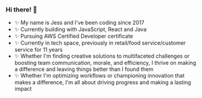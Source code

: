 ### Hi there! 👋


- ✨ My name is Jess and I've been coding since 2017
- ✨ Currently building with JavaScript, React and Java
- ✨ Pursuing AWS Certified Developer certificate
- ✨ Currently in tech space, previously in retail/food service/customer service for 11 years
- ✨ Whether I'm finding creative solutions to multifaceted challenges or boosting team communication, morale, and efficiency, I thrive on making a difference and leaving things better than I found them
- ✨ Whether I'm optimizing workflows or championing innovation that makes a difference, I'm all about driving progress and making a lasting impact



